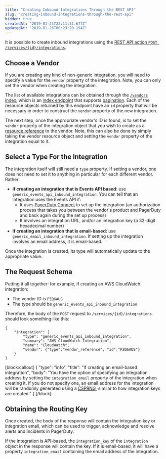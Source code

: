 ```yaml
---
title: "Creating Inbound Integrations Through the REST API"
slug: "creating-inbound-integrations-through-the-rest-api"
hidden: true
createdAt: "2019-01-23T23:11:31.677Z"
updatedAt: "2019-01-26T00:23:20.194Z"
---
```

It is possible to create inbound integrations using the [REST API action `POST /services/{id}/integrations`](https://v2.developer.pagerduty.com/v2/page/api-reference#!/Services/post_services_id_integrations).
## Choose a Vendor

If you are creating any kind of non-generic integration, you will need to specify a value for the `vendor` property of the integration. Note, you can only set the vendor when creating the integration.

The list of available integrations can be obtained through the [`/vendors` index](https://v2.developer.pagerduty.com/v2/page/api-reference#!/Vendors/get_vendors), which is an [index endpoint](https://v2.developer.pagerduty.com/docs/endpoints#resources-index) that supports [pagination](https://v2.developer.pagerduty.com/docs/pagination). Each of the resource objects returned by this endpoint have an `id` property that will be necessary in order to construct the `vendor` property of the new integration. 

The next step, once the appropriate vendor's ID is found, is to set the `vendor` property of the integration object that you wish to create as a [resource reference](https://v2.developer.pagerduty.com/docs/references) to the vendor. Note, this can also be done by simply taking the vendor resource object and setting the `vendor` property of the integration equal to it.
## Select a Type For the Integration

The integration itself will still need a `type` property. If setting a vendor, one does not need to set it to anything in particular for each different vendor. Rather:

* **If creating an integration that is Events API based:** use `generic_events_api_inbound_integration`. You can tell that an integration uses the Events API if:
    * It uses [PagerDuty Connect](https://www.pagerduty.com/docs/guides/pagerduty-connect/) to set up the integration (an authorization process that takes you between the vendor's product and PagerDuty and back again during the set up process)
    * It involves an integration URL, and/or an integration key (a 32-digit hexadecimal number)
* **If creating an integration that is email-based:** use `generic_email_inbound_integration`. If setting up the integration involves an email address, it is email-based.

Once the integration is created, its type will automatically update to the appropriate value.
## The Request Schema

Putting it all together: for example, if creating an AWS CloudWatch integration:

* The vendor ID is `PZQ6AUS`
* The type should be `generic_events_api_inbound_integration`

Therefore, the body of the `POST` request to `/services/{id}/integrations` should look something like this:

```
{
    "integration": {
        "type": "generic_events_api_inbound_integration",
        "summary": "AWS CloudWatch Integration",
        "name": "CloudWatch",
        "vendor": {"type":"vendor_reference", "id":"PZQ6AUS"}
    }
}
```


[block:callout]
{
  "type": "info",
  "title": "If creating an email-based integration",
  "body": "You have the option of specifying an integration address by setting the `integration_email` property of the integration when creating it. If you do not specify one, an email address for the integration will be randomly generated using a [CSPRNG](https://en.wikipedia.org/wiki/Cryptographically_secure_pseudorandom_number_generator), similar to how integration keys are created."
}
[/block]

## Obtaining the Routing Key

Once created, the body of the response will contain the integration key or integration email, which can be used to trigger, acknowledge and resolve alerts and incidents in PagerDuty.

If the integration is API-based, the `integration_key` of the `integration` object in the response will contain the key. If it is email-based, it will have a property `integration_email` containing the email address of the integration.